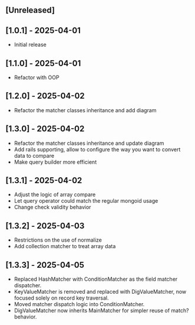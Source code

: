 ## [Unreleased]

## [1.0.1] - 2025-04-01

- Initial release

## [1.1.0] - 2025-04-01

- Refactor with OOP

## [1.2.0] - 2025-04-02

- Refactor the matcher classes inheritance and add diagram

## [1.3.0] - 2025-04-02

- Refactor the matcher classes inheritance and update diagram
- Add rails supporting, allow to configure the way you want to convert data to compare
- Make query builder more efficient

## [1.3.1] - 2025-04-02

- Adjust the logic of array compare
- Let query operator could match the regular mongoid usage
- Change check validity behavior

## [1.3.2] - 2025-04-03
- Restrictions on the use of normalize
- Add collection matcher to treat array data

## [1.3.3] - 2025-04-05
- Replaced HashMatcher with ConditionMatcher as the field matcher dispatcher.
- KeyValueMatcher is removed and replaced with DigValueMatcher, now focused solely on record key traversal.
- Moved matcher dispatch logic into ConditionMatcher.
- DigValueMatcher now inherits MainMatcher for simpler reuse of match? behavior.